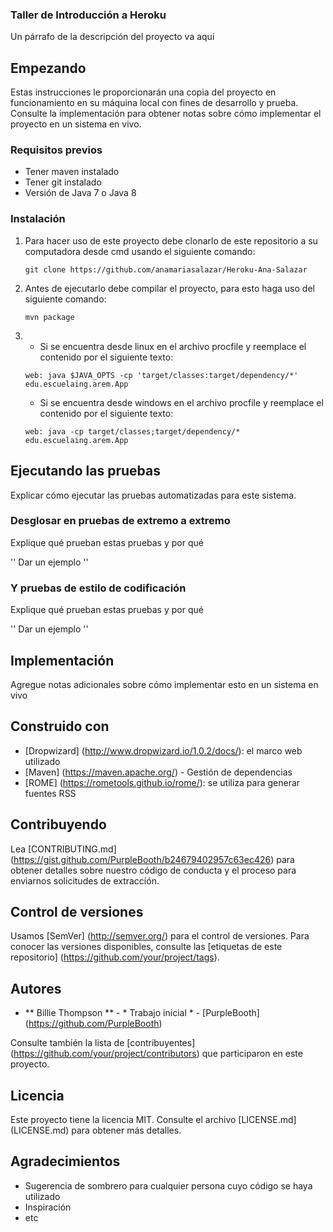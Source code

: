 ### Taller de Introducción a Heroku

Un párrafo de la descripción del proyecto va aquí

## Empezando

Estas instrucciones le proporcionarán una copia del proyecto en funcionamiento en su máquina local con fines de desarrollo y prueba. Consulte la implementación para obtener notas sobre cómo implementar el proyecto en un sistema en vivo.

### Requisitos previos

* Tener maven instalado
* Tener git instalado
* Versión de Java 7 o Java 8

### Instalación

1. Para hacer uso de este proyecto debe clonarlo de este repositorio a su computadora desde cmd usando el siguiente comando:
   
   ```
   git clone https://github.com/anamariasalazar/Heroku-Ana-Salazar
   ```

2. Antes de ejecutarlo debe compilar el proyecto, para esto haga uso del siguiente comando:

    ```
    mvn package
    ```
3.  * Si se encuentra desde linux en el archivo procfile y reemplace el contenido por el siguiente texto:
    
    ```
    web: java $JAVA_OPTS -cp 'target/classes:target/dependency/*' edu.escuelaing.arem.App
    
    ```
    * Si se encuentra desde windows en el archivo procfile y reemplace el contenido por el siguiente texto:
    
    ```
    web: java -cp target/classes;target/dependency/* edu.escuelaing.arem.App
    ```


## Ejecutando las pruebas

Explicar cómo ejecutar las pruebas automatizadas para este sistema.

### Desglosar en pruebas de extremo a extremo

Explique qué prueban estas pruebas y por qué

''
Dar un ejemplo
''

### Y pruebas de estilo de codificación

Explique qué prueban estas pruebas y por qué

''
Dar un ejemplo
''

## Implementación

Agregue notas adicionales sobre cómo implementar esto en un sistema en vivo

## Construido con

* [Dropwizard] (http://www.dropwizard.io/1.0.2/docs/): el marco web utilizado
* [Maven] (https://maven.apache.org/) - Gestión de dependencias
* [ROME] (https://rometools.github.io/rome/): se utiliza para generar fuentes RSS

## Contribuyendo

Lea [CONTRIBUTING.md] (https://gist.github.com/PurpleBooth/b24679402957c63ec426) para obtener detalles sobre nuestro código de conducta y el proceso para enviarnos solicitudes de extracción.

## Control de versiones

Usamos [SemVer] (http://semver.org/) para el control de versiones. Para conocer las versiones disponibles, consulte las [etiquetas de este repositorio] (https://github.com/your/project/tags).

## Autores

* ** Billie Thompson ** - * Trabajo inicial * - [PurpleBooth] (https://github.com/PurpleBooth)

Consulte también la lista de [contribuyentes] (https://github.com/your/project/contributors) que participaron en este proyecto.

## Licencia

Este proyecto tiene la licencia MIT. Consulte el archivo [LICENSE.md] (LICENSE.md) para obtener más detalles.

## Agradecimientos

* Sugerencia de sombrero para cualquier persona cuyo código se haya utilizado
* Inspiración
* etc
  

